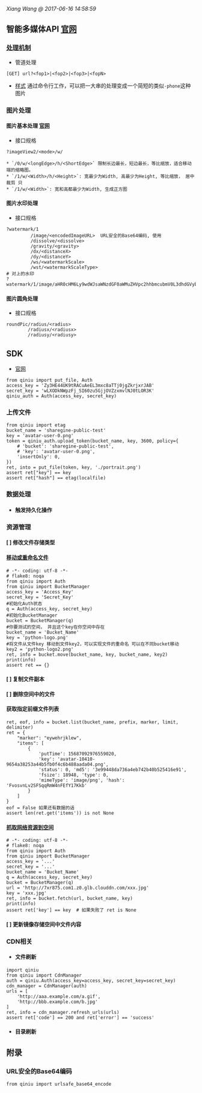 *Xiang Wang @ 2017-06-16 14:58:59*


## 智能多媒体API [官网](https://developer.qiniu.com/dora)
### [处理机制](https://developer.qiniu.com/dora/manual/1204/processing-mechanism)
* 管道处理
```
[GET] url?<fop1>|<fop2>|<fop3>|<fopN>
```
* [样式](https://developer.qiniu.com/dora/manual/1204/processing-mechanism#3)
通过命令行工作，可以把一大串的处理变成一个简短的类似`-phone`这种图片

### 图片处理
#### 图片基本处理 [官网](https://developer.qiniu.com/dora/manual/1279/basic-processing-images-imageview2)
* 接口规格
```
?imageView2/<mode>/w/
```
    * `/0/w/<longEdge>/h/<ShortEdge>` 限制长边最长，短边最长，等比缩放，适合移动端的缩略图。
    * `/1/w/<Width>/h/<Height>`: 宽最少为Width, 高最少为Height, 等比缩放， 居中裁剪 只
    * `/1/w/<Width>`: 宽和高都最少为Width, 生成正方图

#### 图片水印处理
* 接口规格
```
?watermark/1
         /image/<encodedImageURL>  URL安全的Base64编码, 使用
         /dissolve/<dissolve>
         /gravity/<gravity>
         /dx/<distanceX>
         /dy/<distanceY>
         /ws/<watermarkScale>
         /wst/<watermarkScaleType>
# 对上的水印
?watermark/1/image/aHR0cHM6Ly9wdWJsaWNzdGF0aWMuZHVpc2hhbmcubmV0L3dhdGVybWFya19zbWFsbC5wbmc=/dissolve/70/
```

#### 图片圆角处理
* 接口规格
```
roundPic/radius/<radius>
        /radiusx/<radiusx>
        /radiusy/<radiusy>
```


## SDK
* [官网](https://developer.qiniu.com/kodo/sdk/1242/python#1)
```
from qiniu import put_file, Auth
access_key = 'Zy3HE44UK9tRACuAeEL3mxc8aTTj0jgZkrjxrJAB'
secret_key = 'wLXODkNWpzFj_SI60zu5GjjOVZzxmvlNJ0tLOR3K'
qiniu_auth = Auth(access_key, secret_key)
```

### 上传文件
```
from qiniu import etag
bucket_name = 'sharegine-public-test'
key = 'avatar-user-0.png'
token = qiniu_auth.upload_token(bucket_name, key, 3600, policy={
    # 'bucket': 'sharegine-public-test',
    # 'key': 'avatar-user-0.png',
    'insertOnly': 0,
})
ret, into = put_file(token, key, './portrait.png')
assert ret["key"] == key
assert ret["hash"] == etag(localfile)
```

### 数据处理

* #### 触发持久化操作

### 资源管理
#### [ ] 修改文件存储类型
#### [移动或重命名文件](https://developer.qiniu.com/kodo/sdk/1242/python#rs-move)
```
# -*- coding: utf-8 -*-
# flake8: noqa
from qiniu import Auth
from qiniu import BucketManager
access_key = 'Access_Key'
secret_key = 'Secret_Key'
#初始化Auth状态
q = Auth(access_key, secret_key)
#初始化BucketManager
bucket = BucketManager(q)
#你要测试的空间， 并且这个key在你空间中存在
bucket_name = 'Bucket_Name'
key = 'python-logo.png'
#将文件从文件key 移动到文件key2，可以实现文件的重命名 可以在不同bucket移动
key2 = 'python-logo2.png'
ret, info = bucket.move(bucket_name, key, bucket_name, key2)
print(info)
assert ret == {}
```
#### [ ] 复制文件副本
#### [ ] 删除空间中的文件
#### 获取指定前缀文件列表
```
ret, eof, info = bucket.list(bucket_name, prefix, marker, limit, delimiter)
ret = {
    "marker": "eywehrjklew",
    "items": [
        {
            'putTime': 15687092976559020,
            'key': 'avatar-10410-9654a38253a44b5fb0f4c6b488aada04.png',
            'status': 0, 'md5': '3e99448da736a4eb742b40b525416e91',
            'fsize': 18948, 'type': 0,
            'mimeType': 'image/png', 'hash': 'FvosvnLv2SFSqqRmW4nFEfY17Kkb'
        }
    ]
}
eof = False 如果还有数据的话
assert len(ret.get('items')) is not None
```

#### [抓取网络资源到空间](https://developer.qiniu.com/kodo/sdk/1242/python#rs-fetch)
```
# -*- coding: utf-8 -*-
# flake8: noqa
from qiniu import Auth
from qiniu import BucketManager
access_key = '...'
secret_key = '...'
bucket_name = 'Bucket_Name'
q = Auth(access_key, secret_key)
bucket = BucketManager(q)
url = 'http://7xr875.com1.z0.glb.clouddn.com/xxx.jpg'
key = 'xxx.jpg'
ret, info = bucket.fetch(url, bucket_name, key)
print(info)
assert ret['key'] == key  # 如果失败了 ret is None
```

#### [ ] 更新镜像存储空间中文件内容

### CDN相关
* #### 文件刷新
```
import qiniu
from qiniu import CdnManager
auth = qiniu.Auth(access_key=access_key, secret_key=secret_key)
cdn_manager = CdnManager(auth)
urls = [
    'http://aaa.example.com/a.gif',
    'http://bbb.example.com/b.jpg'
]
ret, info = cdn_manager.refresh_urls(urls)
assert ret['code'] == 200 and ret['error'] == 'success'
```

* #### 目录刷新


## 附录
### URL安全的Base64编码
```
from qiniu import urlsafe_base64_encode
```
